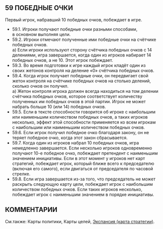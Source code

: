 59 ПОБЕДНЫЕ ОЧКИ
---

Первый игрок, набравший 10 победных очков, побеждает в игре.
* 59.1. Игроки получают победные очки разными способами, в основном выполняя цели.
* 59.2. Игроки отмечают полученные ими победные очки на счётчике победных очков.  
  а) Если игроки используют сторону счётчика победных очков с 14 делениями, игра завершается, когда один из игроков набирает 14 победных очков, а не 10. Этот игрок побеждает.
* 59.3. Во время подготовки к игре каждый игрок кладёт один из своих жетонов контроля на деление «0» счётчика победных очков.
* 59.4. Когда игрок получает победные очки, он передвигает свой жетон контроля на счётчике победных очков на столько делений, сколько очков он получил.  
  а) Жетон контроля игрока должен всегда находиться на том делении счётчика победных очков, которое соответствует количеству полученных им победных очков в этой партии. Игрок не может набрать больше 10 (или 14) победных очков.
* 59.5. Если в тексте способности говорится об игроке с наибольшим или наименьшим количеством победных очков, а таких игроков несколько, эффект этой способности применяется ко всем игрокам с наибольшим или наименьшим количеством победных очков.
* 59.6. Если игрок получил победное очко благодаря закону, он не теряет победное очко, когда этот закон сбрасывается.
* 59.7. Когда один из игроков набрал 10 победных очков, игра немедленно завершается. Если несколько игроков одновременно получают 10-е победное очко, побеждает претендент с наименьшим значением инициативы. Если в этот момент у игроков нет карт стратегий, побеждает игрок, который ближе всего к председателю (включая его самого), если двигаться от председателя по часовой стрелке.
* 59.8. Если игра завершается из-за того, что председатель не может раскрыть следующую карту цели, побеждает игрок с наибольшим количеством победных очков. Если таких игроков несколько, побеждает игрок с наименьшим значением в порядке инициативы.

КОММЕНТАРИИ
---

См.также: Карты политики, Карты целей, [Экспансия (карта стратегии)](imperial_sc.md).
